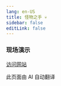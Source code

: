 ```yaml
---
lang: en-US
title: 怪物之手 💀
sidebar: false
editLink: false
---
```


### 现场演示

<sample src="https://zenrepublic.space/?realm=3" />

[访问网站](https://zenrepublic.space/?realm=3)


此页面由 AI 自动翻译